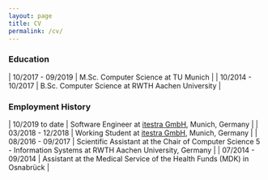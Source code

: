 ```yaml
---
layout: page
title: CV
permalink: /cv/
---
```


### Education

| 10/2017 - 09/2019 | M.Sc. Computer Science at TU Munich |
| 10/2014 - 10/2017 | B.Sc. Computer Science at RWTH Aachen University |

### Employment History

| 10/2019 to date   | Software Engineer at [itestra GmbH](https://itestra.com), Munich, Germany |
| 03/2018 - 12/2018 | Working Student at [itestra GmbH](https://itestra.com), Munich, Germany |
| 08/2016 - 09/2017 | Scientific Assistant at the Chair of Computer Science 5 - Information Systems at RWTH Aachen University, Germany |
| 07/2014 - 09/2014 | Assistant at the Medical Service of the Health Funds (MDK) in Osnabrück |